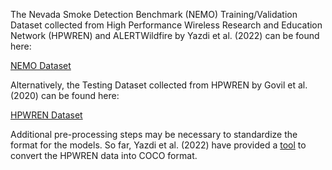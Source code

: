 The Nevada Smoke Detection Benchmark (NEMO) Training/Validation Dataset collected from High Performance Wireless Research and Education Network (HPWREN) and ALERTWildfire by Yazdi et al. (2022) can be found here:

[NEMO Dataset](https://datasetninja.com/nemo)

Alternatively, the Testing Dataset collected from HPWREN by Govil et al. (2020) can be found here:

[HPWREN Dataset](https://github.com/open-climate-tech/firecam/tree/master/datasets)

Additional pre-processing steps may be necessary to standardize the format for the models. 
So far, Yazdi et al. (2022) have provided a [tool](https://github.com/SayBender/Nemo/blob/main/nemo_COCOnvert.ipynb) to convert the HPWREN data into COCO format.
